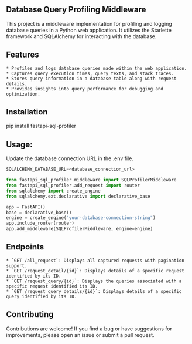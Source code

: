 ## Database Query Profiling Middleware

This project is a middleware implementation for profiling and logging database queries in a Python web application. It utilizes the Starlette framework and SQLAlchemy for interacting with the database.

## Features

    * Profiles and logs database queries made within the web application.
    * Captures query execution times, query texts, and stack traces.
    * Stores query information in a database table along with request details.
    * Provides insights into query performance for debugging and optimization.

## Installation

pip install fastapi-sql-profiler

## Usage:
Update the database connection URL in the .env file.
```python
SQLALCHEMY_DATABASE_URL=<database_connection_url>
```
```python
from fastapi_sql_profiler.middleware import SQLProfilerMiddleware
from fastapi_sql_profiler.add_request import router
from sqlalchemy import create_engine
from sqlalchemy.ext.declarative import declarative_base

app = FastAPI()
base = declarative_base()
engine = create_engine("your-database-connection-string")
app.include_router(router)
app.add_middleware(SQLProfilerMiddleware, engine=engine)
```

## Endpoints

    * `GET /all_request`: Displays all captured requests with pagination support.
    * `GET /request_detail/{id}`: Displays details of a specific request identified by its ID.
    * `GET /request_query/{id}`: Displays the queries associated with a specific request identified its ID.
    * `GET /request_query_details/{id}`: Displays details of a specific query identified by its ID.

## Contributing

Contributions are welcome! If you find a bug or have suggestions for improvements, please open an issue or submit a pull request.
